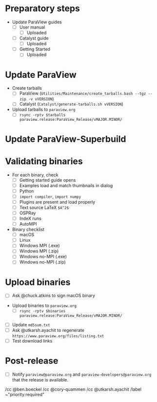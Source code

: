 <!--
This template is for tracking a release of ParaView. Please replace the
following strings with the associated values:

  - `VERSION`
  - `MAJOR`
  - `MINOR`

Please remove this comment.
-->

# Preparatory steps

  - Update ParaView guides
    - [ ] User manual
      - [ ] Uploaded
    - [ ] Catalyst guide
      - [ ] Uploaded
    - [ ] Getting Started
      - [ ] Uploaded

# Update ParaView

<!--
Keep the relevant items for the kind of release this is.

If making a first release candidate from master, i.e., `vMAJOR.MINOR.0-RC1`:

  - [ ] Update `master` branch for **paraview**
```
git fetch origin
git checkout master
git merge --ff-only origin/master
```
  - [ ] Update `version.txt` and tag the commit
```
git checkout -b update-to-VERSION
echo VERSION > version.txt
git commit -m 'Update version number to VERSION' version.txt
git tag -a -m 'ParaView VERSION' vVERSION HEAD
```
  - Integrate changes to `master` branch
    - [ ] Create a merge request targeting `master` (do *not* add `Backport: release`)
    - [ ] Get positive review
    - [ ] `Do: merge`
  - Integrate changes to `release` branch
    - [ ] `git push origin update-to-VERSION:release vVERSION`
    - [ ] Update kwrobot with the new `release` branch rules

If making a release from the `release` branch, e.g., `vMAJOR.MINOR.0-RC2 or above`:

  - [ ] Update `release` branch for **paraview**
```
git fetch origin
git checkout release
git merge --ff-only origin/release
```
  - [ ] Update `version.txt` and tag the commit
```
git checkout -b update-to-VERSION
echo VERSION > version.txt
git commit -m 'Update version number to VERSION' version.txt
git tag -a -m 'ParaView VERSION' vVERSION HEAD
```
  - Integrate changes to `master` branch
    - [ ] Create a merge request targeting `master` (do *not* add `Backport: release`)
    - [ ] Get positive review
    - [ ] `Do: merge`
  - Integrate changes to `release` branch
    - [ ] `git push origin update-to-VERSION:release vVERSION`
-->

  - Create tarballs
    - [ ] ParaView (`Utilities/Maintenance/create_tarballs.bash --tgz --zip -v vVERSION`)
    - [ ] Catalyst (`Catalyst/generate-tarballs.sh vVERSION`)
  - Upload tarballs to `paraview.org`
    - [ ] `rsync -rptv $tarballs paraview.release:ParaView_Release/vMAJOR.MINOR/`

# Update ParaView-Superbuild

<!--
Keep the relevant items for the kind of release this is.

If making a first release candidate from master, i.e., `vMAJOR.MINOR.0-RC1`:

  - Update `master` branch for **paraview/paraview-superbuild**
    - [ ] `git fetch origin`
    - [ ] `git checkout master`
    - [ ] `git merge --ff-only origin/master`
  - Update `versions.cmake` and `CMakeLists.txt`
    - [ ] `git checkout -b update-to-VERSION`
    - [ ] Set ParaView source selections in `CMakeLists.txt`
    - [ ] Force explicit version in `CMakeLists.txt`
```
# Force source selection setting here.
set(paraview_SOURCE_SELECTION "VERSION" CACHE STRING "Force version to VERSION" FORCE)
set(paraview_FROM_SOURCE_DIR OFF CACHE BOOL "Force source dir off" FORCE)
```
    - [ ] Guide selections in `versions.cmake`
    - [ ] `git add versions.cmake CMakeLists.txt`
    - [ ] `git commit -m "Update the default version to VERSION"`
  - Integrate changes to `master` branch
    - [ ] Create a merge request targeting `master`, title beginning with WIP
    - [ ] Build binaries (`Do: test`)
    - [ ] Download the binaries that have been generated in the dashboard results. They will be deleted within 24 hours.
    - [ ] Remove explicit version forcing added in CMakeLists.txt and force push
```
git add CMakeLists.txt
git commit --amend
git gitlab-push -f
```
    - [ ] Remove WIP from merge request title
    - [ ] Get positive review
    - [ ] `Do: merge`
  - Integrate changes to `release` branch
    - [ ] `git push origin update-to-VERSION:release vVERSION`
    - [ ] Update kwrobot with the new `release` branch rules

If making a release from the `release` branch, e.g., `vMAJOR.MINOR.0-RC2 or above`:

  - Update `release` branch for **paraview/paraview-superbuild**
    - [ ] `git fetch origin`
    - [ ] `git checkout release`
    - [ ] `git merge --ff-only origin/release`
  - Update `versions.cmake` and `CMakeLists.txt`
    - [ ] Set ParaView source selections in `CMakeLists.txt`
    - [ ] Force explicit version in `CMakeLists.txt`
```
# Force source selection setting here.
set(paraview_SOURCE_SELECTION "VERSION" CACHE STRING "Force version to VERSION" FORCE)
set(paraview_FROM_SOURCE_DIR OFF CACHE BOOL "Force source dir off" FORCE)
```
    - [ ] Guide selections in `versions.cmake`
    - [ ] `git add versions.cmake CMakeLists.txt`
    - [ ] `git commit -m "Update the default version to VERSION"`
  - Integrate changes to `master` branch
    - [ ] Create a merge request targeting `master`, title beginning with WIP
    - [ ] Build binaries (`Do: test`)
    - [ ] Download the binaries that have been generated in the dashboard results. They will be deleted within 24 hours.
    - [ ] Remove explicit version forcing added in CMakeLists.txt and force push
```
git add CMakeLists.txt
git commit --amend
git gitlab-push -f
```
    - [ ] Remove WIP from merge request title
    - [ ] Get positive review
    - [ ] `Do: merge`
  - Integrate changes to `release` branch
    - [ ] `git push origin update-to-VERSION:release vVERSION`
-->

# Validating binaries

  - For each binary, check
    - [ ] Getting started guide opens
    - [ ] Examples load and match thumbnails in dialog
    - [ ] Python
    - [ ] `import compiler`, `import numpy`
    - [ ] Plugins are present and load properly
    - [ ] Text source LaTeX `$A^2$`
    - [ ] OSPRay
    - [ ] IndeX runs
    - [ ] AutoMPI

  - Binary checklist
    - [ ] macOS
    - [ ] Linux
    - [ ] Windows MPI (.exe)
    - [ ] Windows MPI (.zip)
    - [ ] Windows no-MPI (.exe)
    - [ ] Windows no-MPI (.zip)

# Upload binaries

  - [ ] Ask @chuck.atkins to sign macOS binary
  - Upload binaries to `paraview.org`
    - [ ] `rsync -rptv $binaries paraview.release:ParaView_Release/vMAJOR.MINOR/`
  - [ ] Update `md5sum.txt`
  - [ ] Ask @utkarsh.ayachit to regenerate `https://www.paraview.org/files/listing.txt`
  - [ ] Test download links

# Post-release

  - [ ] Notify `paraview@paraview.org` and `paraview-developers@paraview.org`
        that the release is available.

<!--
These items only apply to non-RC releases.

  - [ ] Update release notes
    (https://www.paraview.org/Wiki/ParaView_Release_Notes)
-->

/cc @ben.boeckel
/cc @cory-quammen
/cc @utkarsh.ayachit
/label ~"priority:required"

